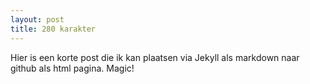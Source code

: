 ```yaml
---
layout: post
title: 280 karakter
---
```


Hier is een korte post die ik kan plaatsen via Jekyll als markdown naar github als html pagina. Magic!